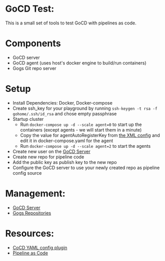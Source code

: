# GoCD Test:

This is a small set of tools to test GoCD with pipelines as code.

# Components
* GoCD server
* GoCD agent (uses host's docker engine to build/run containers)
* Gogs Git repo server

# Setup
* Install Dependencies: Docker, Docker-compose
* Create ssh_key for your playground by running `ssh-keygen -t rsa -f gohome/.ssh/id_rsa` and chose empty passphrase
* Startup cluster
  * Run `docker-compose up -d --scale agent=0` to start up the containers (except agents - we will start them in a minute)
  * Copy the value for agentAutoRegisterKey from [the XML config](http://localhost:8153/go/admin/config_xml) and edit it in docker-compose.yaml for the agent
  * Run `docker-compose up -d --scale agent=2` to start the agents
* Create new user on the [GoCD Server](http://localhost:3000)
* Create new repo for pipeline code
* Add the public key as publish key to the new repo
* Configure the GoCD server to use your newly created repo as pipeline config source

# Management:
* [GoCD Server](http://localhost:8153)
* [Gogs Repositories](http://localhost:3000)

# Resources:
* [CoCD YAML config plugin](https://github.com/tomzo/gocd-yaml-config-plugin)
* [Pipeline as Code](https://docs.gocd.org/current/advanced_usage/pipelines_as_code.html)
